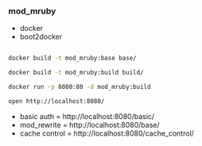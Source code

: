 ### mod_mruby

- docker
- boot2docker

```sh

docker build -t mod_mruby:base base/

docker build -t mod_mruby:build build/

docker run -p 8080:80 -d mod_mruby:build

open http://localhost:8080/
```

- basic auth = http://localhost:8080/basic/
- mod_rewrite = http://localhost:8080/base/
- cache control = http://localhost:8080/cache_control/
